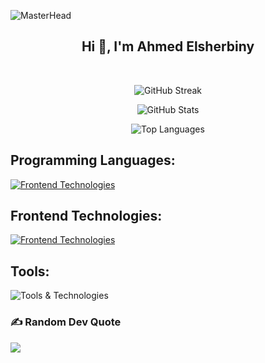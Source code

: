 ![MasterHead](https://i.redd.it/bpxxqqvps4h91.gif)
<div align="center">
  <h2>Hi 👋, I'm Ahmed Elsherbiny</h2>
</div>

<br>

<div align="center">

  ![GitHub Streak](https://github-readme-streak-stats.herokuapp.com/?user=ahmedelsherbiny74-eng&theme=highcontrast&hide_border=false)
  
  ![GitHub Stats](https://github-readme-stats.vercel.app/api?username=ahmedelsherbiny74-eng&theme=chartreuse-dark&hide_border=true&include_all_commits=false&count_private=false)
  
  ![Top Languages](https://github-readme-stats.vercel.app/api/top-langs/?username=ahmedelsherbiny74-eng&theme=chartreuse-dark&hide_border=true&include_all_commits=false&count_private=false&layout=compact)

</div>

## Programming Languages:
[![Frontend Technologies](https://skillicons.dev/icons?i=c,cpp,java,py)](https://skillicons.dev)

## Frontend Technologies:
[![Frontend Technologies](https://skillicons.dev/icons?i=html,css,js,ts,bootstrap,tailwind,react)](https://skillicons.dev)

## Tools:
![Tools & Technologies](https://skillicons.dev/icons?i=bash,git,github,arduino,jenkins,docker,vscode)

### ✍️ Random Dev Quote
![](https://quotes-github-readme.vercel.app/api?type=horizontal&theme=light)


<!-- [![](https://visitcount.itsvg.in/api?id=ahmedelsherbiny74-eng&icon=0&color=12)](https://visitcount.itsvg.in) -->
<!-- Proudly created with GPRM ( https://gprm.itsvg.in ) -->